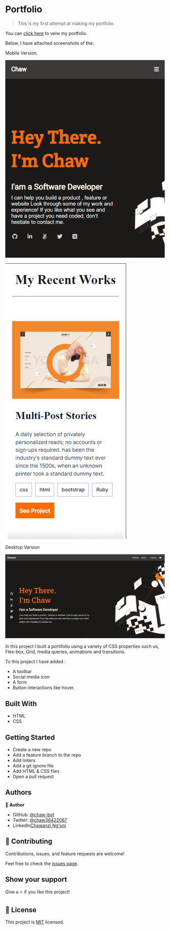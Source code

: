 # Portfolio

> This is my first attempt at making my portfolio. 

You can [click here](https://chaw-bot.github.io/Portfolio1/) to veiw my portfolio. 

Below, I have attached screenshots of the: 

Mobile Version.

![screenshot](images/screen.png)

![screenshot](images/Screenshot1.png)

Desktop Version

![screenshot](images/Desktop.png)

In this project I built a portifolio using a variety of CSS properties such us,
Flex-box, Grid, media queries, animations and transitions.

To this project I have added :
- A toolbar
- Social media icon
- A form 
- Button interactions like hover.

## Built With

- HTML
- CSS

## Getting Started

- Create a new repo
- Add a feature branch to the repo
- Add linters
- Add a git ignore file
- Add HTML & CSS files
- Open a pull request

## Authors

👤 **Author**

- GitHub: [@chaw-bot](https://github.com/chaw-bot)
- Twitter: [@chaw36422087](https://twitter.com/chaw36422087)
- LinkedIn[Chawanzi Ng'uni](https://www.linkedin.com/in/chawanzi-ng-uni-449328212/)


## 🤝 Contributing

Contributions, issues, and feature requests are welcome!

Feel free to check the [issues page](../../issues/).

## Show your support

Give a ⭐️ if you like this project!

## 📝 License

This project is [MIT](./MIT.md) licensed.
